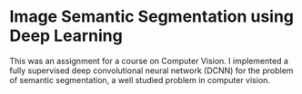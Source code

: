 # Image Semantic Segmentation using Deep Learning

This was an assignment for a course on Computer Vision. I implemented a fully supervised deep convolutional neural network (DCNN) for the problem of semantic segmentation, a well studied problem in computer vision. 